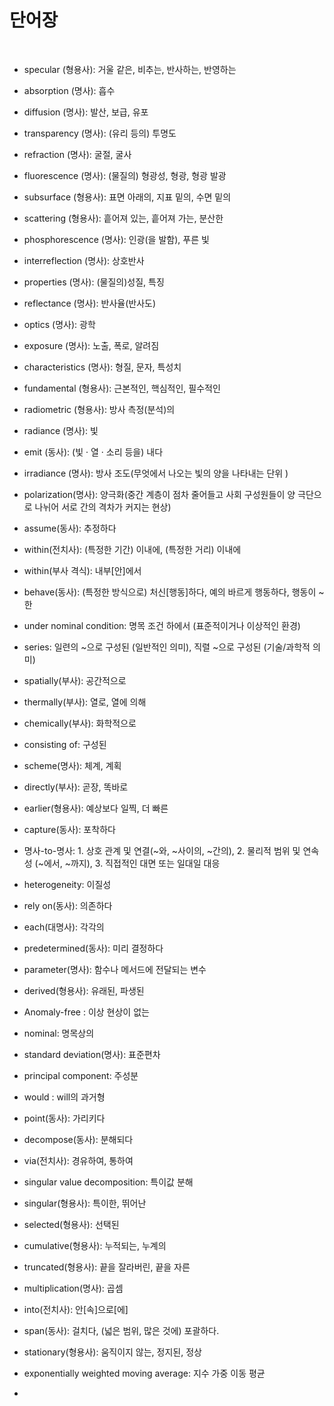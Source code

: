 # 단어장

<br>

- specular (형용사): 거울 같은, 비추는, 반사하는, 반영하는

- absorption (명사): 흡수
- diffusion (명사): 발산, 보급, 유포
- transparency (명사): (유리 등의) 투명도
- refraction (명사): 굴절, 굴사
- fluorescence (명사): (물질의) 형광성, 형광, 형광 발광
- subsurface (형용사): 표면 아래의, 지표 밑의, 수면 밑의
- scattering (형용사): 흩어져 있는, 흩어져 가는, 분산한
- phosphorescence (명사): 인광(을 발함), 푸른 빛
- interreflection (명사): 상호반사
- properties (명사): (물질의)성질, 특징
- reflectance (명사): 반사율(반사도)
- optics (명사): 광학
- exposure (명사): 노출, 폭로, 알려짐
- characteristics (명사): 형질, 문자, 특성치
- fundamental (형용사): 근본적인, 핵심적인, 필수적인
- radiometric (형용사): 방사 측정(분석)의
- radiance (명사): 빛
- emit (동사): (빛 &middot; 열 &middot; 소리 등을) 내다
- irradiance (명사): 방사 조도(무엇에서 나오는 빛의 양을 나타내는 단위 )
- polarization(명사): 양극화(중간 계층이 점차 줄어들고 사회 구성원들이 양 극단으로 나뉘어 서로 간의 격차가 커지는 현상)
- assume(동사): 추정하다
- within(전치사): (특정한 기간) 이내에, (특정한 거리) 이내에
- within(부사 격식): 내부[안]에서
- behave(동사): (특정한 방식으로) 처신[행동]하다, 예의 바르게 행동하다, 행동이 ~한
- under nominal condition: 명목 조건 하에서 (표준적이거나 이상적인 환경)
- series: 일련의 ~으로 구성된 (일반적인 의미), 직렬 ~으로 구성된 (기술/과학적 의미)
- spatially(부사): 공간적으로
- thermally(부사): 열로, 열에 의해
- chemically(부사): 화학적으로
- consisting of: 구성된
- scheme(명사): 체계, 계획
- directly(부사): 곧장, 똑바로
- earlier(형용사): 예상보다 일찍, 더 빠른
- capture(동사): 포착하다
- 명사-to-명사: 1. 상호 관계 및 연결(~와, ~사이의, ~간의), 2. 물리적 범위 및 연속성 (~에서, ~까지), 3. 직접적인 대면 또는 일대일 대응
- heterogeneity: 이질성
- rely on(동사): 의존하다
- each(대명사): 각각의
- predetermined(동사): 미리 결정하다
- parameter(명사): 함수나 메서드에 전달되는 변수
- derived(형용사): 유래된, 파생된
- Anomaly-free : 이상 현상이 없는
- nominal: 명목상의
- standard deviation(명사): 표준편차
- principal component: 주성분
- would : will의 과거형
- point(동사): 가리키다
- decompose(동사): 분해되다
- via(전치사): 경유하여, 통하여
- singular value decomposition: 특이값 분해 
- singular(형용사): 특이한, 뛰어난
- selected(형용사): 선택된
- cumulative(형용사): 누적되는, 누계의
- truncated(형용사): 끝을 잘라버린, 끝을 자른
- multiplication(명사): 곱셈
- into(전치사): 안[속]으로[에]
- span(동사): 걸치다, (넓은 범위, 많은 것에) 포괄하다.
- stationary(형용사): 움직이지 않는, 정지된, 정상
- exponentially weighted moving average: 지수 가중 이동 평균
- 
